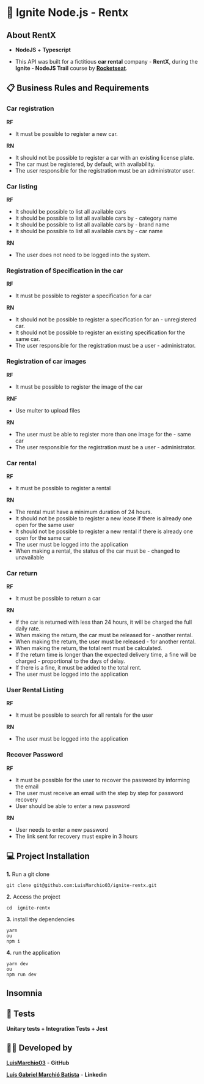 # 🚀 Ignite Node.js - Rentx


## About RentX
    
- **NodeJS** + **Typescript**

- This API was built for a fictitious **car rental** company - **RentX**, during the **Ignite - NodeJS Trail** course by [**Rocketseat**](https://github.com/Rocketseat).

## 📋 Business Rules and Requirements
### Car registration

**RF**
- It must be possible to register a new car.


**RN**
- It should not be possible to register a car with an existing license plate.
- The car must be registered, by default, with availability.
- The user responsible for the registration must be an administrator user.

### Car listing

**RF**
- It should be possible to list all available cars
- It should be possible to list all available cars by - category name
- It should be possible to list all available cars by - brand name
- It should be possible to list all available cars by - car name

**RN**
- The user does not need to be logged into the system.


### Registration of Specification in the car

**RF**
- It must be possible to register a specification for a car


**RN**
- It should not be possible to register a specification for an - unregistered car.
- It should not be possible to register an existing specification for the same car.
- The user responsible for the registration must be a user - administrator.


### Registration of car images

**RF**
- It must be possible to register the image of the car

**RNF**
- Use multer to upload files

**RN**
- The user must be able to register more than one image for the - same car
- The user responsible for the registration must be a user - administrator.


### Car rental

**RF**
- It must be possible to register a rental


**RN**
- The rental must have a minimum duration of 24 hours.
- It should not be possible to register a new lease if there is already one open for the same user
- It should not be possible to register a new rental if there is already one open for the same car
- The user must be logged into the application
- When making a rental, the status of the car must be - changed to unavailable


### Car return

**RF**
- It must be possible to return a car

**RN**
- If the car is returned with less than 24 hours, it will be charged the full daily rate.
- When making the return, the car must be released for - another rental.
- When making the return, the user must be released - for another rental.
- When making the return, the total rent must be calculated.
- If the return time is longer than the expected delivery time, a fine will be charged - proportional to the days of delay.
- If there is a fine, it must be added to the total rent.
- The user must be logged into the application


### User Rental Listing

**RF**
- It must be possible to search for all rentals for the user

**RN**
- The user must be logged into the application


### Recover Password

**RF**
- It must be possible for the user to recover the password by informing the email
- The user must receive an email with the step by step for password recovery
- User should be able to enter a new password

**RN**
- User needs to enter a new password
- The link sent for recovery must expire in 3 hours



## 💻 Project Installation
**1.** Run a git clone
```
git clone git@github.com:LuisMarchio03/ignite-rentx.git
``` 
**2.** Access the project
```
cd  ignite-rentx
``` 
**3.** install the dependencies
```
yarn 
ou
npm i
```
**4.** run the application
```
yarn dev
ou
npm run dev
```

## Insomnia


## 🧪 Tests
**Unitary tests + Integration Tests + Jest**

## 👨‍💻 Developed by

[**LuisMarchio03**](https://github.com/LuisMarchio03) - **GitHub**

[**Luís Gabriel Marchió Batista**](https://www.linkedin.com/in/lu%C3%ADs-gabriel-marchi%C3%B3-batista-a0aa64206/) - **Linkedin**
